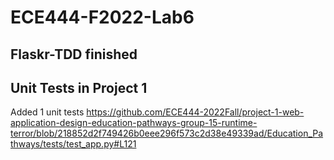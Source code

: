 # ECE444-F2022-Lab6

## Flaskr-TDD finished

## Unit Tests in Project 1

Added 1 unit tests
https://github.com/ECE444-2022Fall/project-1-web-application-design-education-pathways-group-15-runtime-terror/blob/218852d2f749426b0eee296f573c2d38e49339ad/Education_Pathways/tests/test_app.py#L121
